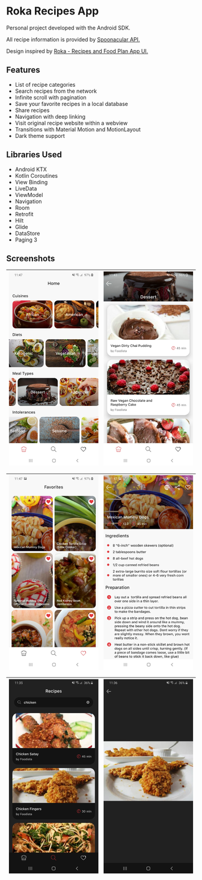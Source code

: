 # Roka Recipes App
Personal project developed with the Android SDK.

All recipe information is provided by [Spoonacular API.](https://spoonacular.com/food-api) 

Design inspired by [Roka - Recipes and Food Plan App UI.](https://creativemarket.com/betush/3703359-Roka-Recipes-and-Food-Plan-App-UI)

## Features
- List of recipe categories
- Search recipes from the network
- Infinite scroll with pagination
- Save your favorite recipes in a local database
- Share recipes
- Navigation with deep linking
- Visit original recipe website within a webview
- Transitions with Material Motion and MotionLayout
- Dark theme support

## Libraries Used
- Android KTX
- Kotlin Coroutines
- View Binding
- LiveData
- ViewModel
- Navigation
- Room
- Retrofit
- Hilt
- Glide
- DataStore
- Paging 3

## Screenshots
| ![Categories](assets/screenshot_1.jpg) | ![Recipes](assets/screenshot_2.jpg) |
|----------|:-------------:|

| ![Favorites](assets/screenshot_3.jpg) | ![Instructions](assets/screenshot_4.jpg) |
|----------|:-------------:|

| ![Favorites](assets/screenshot_5.jpg) | ![Instructions](assets/screenshot_6.jpg) |
|----------|:-------------:|
